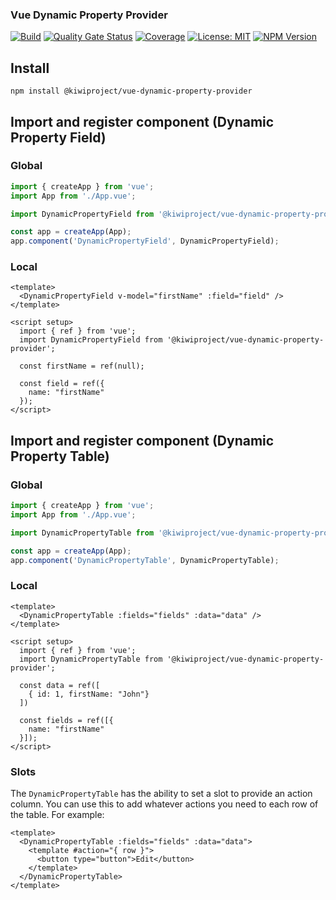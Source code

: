 ### Vue Dynamic Property Provider
[![Build](https://github.com/kiwiproject/vue-dynamic-property-provider/actions/workflows/build.yml/badge.svg?branch=main)](https://github.com/kiwiproject/vue-dynamic-property-provider/actions/workflows/build.yml?query=branch%3Amain)
[![Quality Gate Status](https://sonarcloud.io/api/project_badges/measure?project=kiwiproject_vue-dynamic-property-provider&metric=alert_status)](https://sonarcloud.io/summary/new_code?id=kiwiproject_vue-dynamic-property-provider)
[![Coverage](https://sonarcloud.io/api/project_badges/measure?project=kiwiproject_vue-dynamic-property-provider&metric=coverage)](https://sonarcloud.io/summary/new_code?id=kiwiproject_vue-dynamic-property-provider)
[![License: MIT](https://img.shields.io/badge/License-MIT-blue.svg)](https://opensource.org/licenses/MIT)
[![NPM Version](https://img.shields.io/npm/v/@kiwiproject/vue-dynamic-property-provider)](https://www.npmjs.com/package/@kiwiproject/vue-dynamic-property-provider)

## Install
```shell
npm install @kiwiproject/vue-dynamic-property-provider
```

## Import and register component (Dynamic Property Field)
### Global
```js
import { createApp } from 'vue';
import App from './App.vue';

import DynamicPropertyField from '@kiwiproject/vue-dynamic-property-provider';

const app = createApp(App);
app.component('DynamicPropertyField', DynamicPropertyField);
```

### Local
```vue
<template>
  <DynamicPropertyField v-model="firstName" :field="field" />
</template>

<script setup>
  import { ref } from 'vue';
  import DynamicPropertyField from '@kiwiproject/vue-dynamic-property-provider';

  const firstName = ref(null);
  
  const field = ref({
    name: "firstName"
  });
</script>
```

## Import and register component (Dynamic Property Table)
### Global
```js
import { createApp } from 'vue';
import App from './App.vue';

import DynamicPropertyTable from '@kiwiproject/vue-dynamic-property-provider';

const app = createApp(App);
app.component('DynamicPropertyTable', DynamicPropertyTable);
```

### Local
```vue
<template>
  <DynamicPropertyTable :fields="fields" :data="data" />
</template>

<script setup>
  import { ref } from 'vue';
  import DynamicPropertyTable from '@kiwiproject/vue-dynamic-property-provider';

  const data = ref([
    { id: 1, firstName: "John"}
  ])
  
  const fields = ref([{
    name: "firstName"
  }]);
</script>
```

### Slots
The `DynamicPropertyTable` has the ability to set a slot to provide an action column. You can use this to add whatever actions you need to each row of the table. For example:

```vue
<template>
  <DynamicPropertyTable :fields="fields" :data="data">
    <template #action="{ row }">
      <button type="button">Edit</button>
    </template>
  </DynamicPropertyTable>
</template>
```
